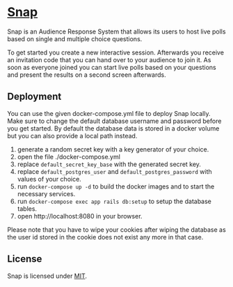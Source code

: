 # [Snap](https://snap.patrickrompf.de)

Snap is an Audience Response System that allows its users to host live polls
based on single and multiple choice questions.

To get started you create a new interactive session. Afterwards you receive an
invitation code that you can hand over to your audience to join it. As soon as
everyone joined you can start live polls based on your questions and present
the results on a second screen afterwards.

## Deployment

You can use the given docker-compose.yml file to deploy Snap locally.
Make sure to change the default database username and password before you get started.
By default the database data is stored in a docker volume but you can also provide a local path instead.

1. generate a random secret key with a key generator of your choice.
2. open the file ./docker-compose.yml
3. replace `default_secret_key_base` with the generated secret key.
4. replace `default_postgres_user` and `default_postgres_password` with values of your choice.
5. run `docker-compose up -d` to build the docker images and to start the necessary services.
6. run `docker-compose exec app rails db:setup` to setup the database tables.
7. open http://localhost:8080 in your browser.

Please note that you have to wipe your cookies after wiping the database as the user id stored in the cookie
does not exist any more in that case.

## License

Snap is licensed under [MIT](LICENSE).

